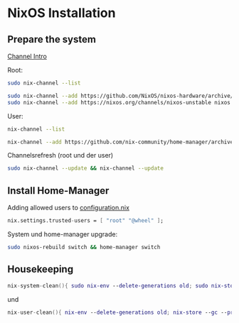 # NixOS Installation


## Prepare the system

[Channel Intro](https://jorel.dev/NixOS4Noobs/channels)

Root:

```sh
sudo nix-channel --list
```

```sh
sudo nix-channel --add https://github.com/NixOS/nixos-hardware/archive/master.tar.gz nixos-hardware
sudo nix-channel --add https://nixos.org/channels/nixos-unstable nixos
```

User:

```sh
nix-channel --list 
```

```sh
nix-channel --add https://github.com/nix-community/home-manager/archive/master.tar.gz home-manager
```

Channelsrefresh (root und der user)

```sh
sudo nix-channel --update && nix-channel --update
```

## Install Home-Manager


Adding allowed users to [configuration.nix](https://nixos.org/manual/nixos/stable/options.html#opt-nix.settings.allowed-users)

```nix
nix.settings.trusted-users = [ "root" "@wheel" ];
```

System und home-manager upgrade:

```sh
sudo nixos-rebuild switch && home-manager switch 
```


## Housekeeping

```nix
nix-system-clean(){ sudo nix-env --delete-generations old; sudo nix-store --gc --print-roots | egrep -v "^(/nix/var|/run/\w+-system|\{memory|/proc)"; sudo nix-collect-garbage -d; sudo nix-store --optimise; sudo nixos-rebuild boot; }
```
und

```nix
nix-user-clean(){ nix-env --delete-generations old; nix-store --gc --print-roots | egrep -v "^(/nix/var|/run/\w+-system|\{memory|/proc)"; nix-collect-garbage -d; }
```


